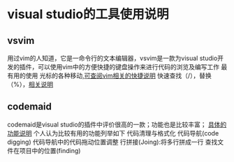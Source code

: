 # visual studio的工具使用说明 #


## vsvim ##
用过vim的人知道，它是一命令行的文本编辑器，vsvim是一款为visual studio开发的插件，可以使用vim中的方便快捷的键盘操作来进行代码的浏览及编写工作
最有用的使用
光标的各种移动,[可查阅vim相关的快捷说明](https://github.com/jaredpar/VsVim/wiki/Supported-Features)
快速查找（/），替换（%），[相关说明](http://www.cnblogs.com/jianyungsun/archive/2011/03/20/1989276.html)

## codemaid ##
codemaid是visual studio的插件中评价很高的一款；功能也是比较丰富；
[具体的功能说明](http://www.codemaid.net/documentation/)
个人认为比较有用的功能列举如下
代码清理与格式化
代码导航(code digging)
代码导航中的代码拖动位置调整
行拼接(Joing):将多行拼成一行
查找文件在项目中的位置(finding)




